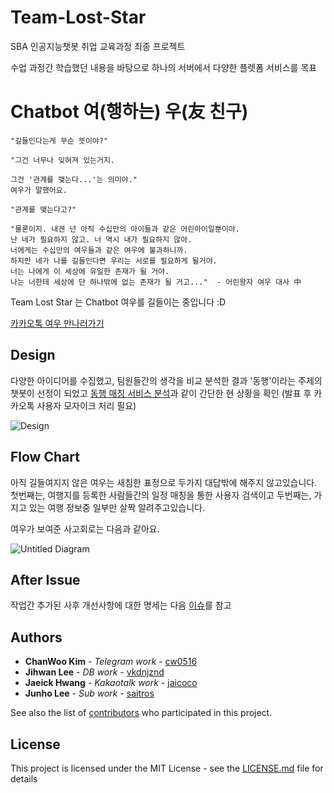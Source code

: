 # Team-Lost-Star

SBA 인공지능챗봇 취업 교육과정 최종 프로젝트

수업 과정간 학습했던 내용을 바탕으로 하나의 서버에서 다양한 플렛폼 서비스를 목표

# Chatbot 여(행하는) 우(友 친구)

```
"길들인다는게 무슨 뜻이야?"

"그건 너무나 잊혀져 있는거지.

그건 '관계를 맺는다...'는 의미야."
여우가 말했어요.

"관계를 맺는다고?"

"물론이지. 내겐 넌 아직 수십만의 아이들과 같은 어린아이일뿐이야.
난 네가 필요하지 않고. 너 역시 내가 필요하지 않아.
너에게는 수십만의 여우들과 같은 여우에 불과하니까.
하지만 네가 나를 길들인다면 우리는 서로를 필요하게 될거야.
너는 나에게 이 세상에 유일한 존재가 될 거야.
나는 너한테 세상에 단 하나밖에 없는 존재가 될 거고..."  - 어린왕자 여우 대사 中
```
Team Lost Star 는 Chatbot 여우를 길들이는 중입니다 :D 

[카카오톡 여우 만나러가기](https://pf.kakao.com/_xcwxjxgT)

## Design


다양한 아이디어를 수집했고, 팀원들간의 생각을 비교 분석한 결과 '동행'이라는 주제의 챗봇이 선정이 되었고 [동행 매칭 서비스 분석](https://github.com/saitros/Team-Lost-Star/blob/master/Design/chanwoo/%EB%8F%99%ED%96%89%20%EB%A7%A4%EC%B9%AD%20%ED%95%A9%EB%A6%AC%ED%99%94%EC%8B%9C%ED%82%A4%EA%B8%B0.pptx)과 같이 간단한 현 상황을 확인 (발표 후 카카오톡 사용자 모자이크 처리 필요)

![Design](https://user-images.githubusercontent.com/16240290/69395298-d103f200-0d21-11ea-84a9-c0110b4d235f.jpg)


## Flow Chart

아직 길들여지지 않은 여우는 새침한 표정으로 두가지 대답밖에 해주지 않고있습니다.
첫번째는, 여행지를 등록한 사람들간의 일정 매칭을 통한 사용자 검색이고
두번째는, 가지고 있는 여행 정보중 일부만 살짝 알려주고있습니다.

여우가 보여준 사고회로는 다음과 같아요.

![Untitled Diagram](https://raw.githubusercontent.com/saitros/Team-Lost-Star/master/Design/JaeIck/KakaoTalk_20191122_140658959.jpg)

## After Issue 

작업간 추가된 사후 개선사항에 대한 명세는 다음 [이슈](https://github.com/saitros/Team-Lost-Star/issues/5)를 참고

## Authors

* **ChanWoo Kim** - *Telegram work* - [cw0516](https://github.com/cw0516)
* **Jihwan Lee** - *DB work* - [vkdnjznd](https://github.com/vkdnjznd)
* **Jaeick Hwang** - *Kakaotalk work* - [jaicoco](https://github.com/jaicoco)
* **Junho Lee** - *Sub work* - [saitros](https://github.com/saitros)

See also the list of [contributors](https://github.com/saitros/Team-Lost-Star/graphs/contributors) who participated in this project.

## License

This project is licensed under the MIT License - see the [LICENSE.md](https://github.com/saitros/Team-Lost-Star/blob/master/LICENSE) file for details
